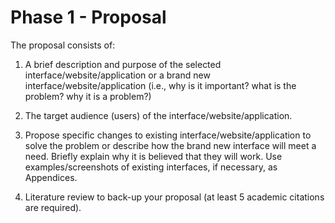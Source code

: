 # Phase 1 - Proposal

The proposal consists of:

1. A brief description and purpose of the selected interface/website/application or a brand new interface/website/application (i.e., why is it important? what is the problem? why it is a problem?)

2. The target audience (users) of the interface/website/application.

3. Propose specific changes to existing interface/website/application to solve the problem or describe
how the brand new interface will meet a need. Briefly explain why it is believed that they will
work. Use examples/screenshots of existing interfaces, if necessary, as Appendices.

4. Literature review to back-up your proposal (at least 5 academic citations are required).
